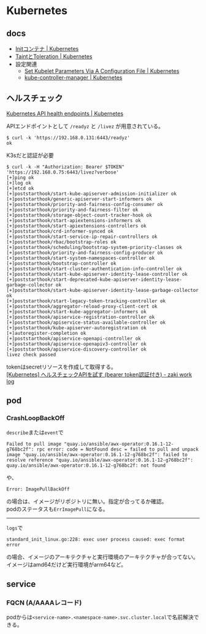 # Kubernetes

## docs

- [Initコンテナ | Kubernetes](https://kubernetes.io/ja/docs/concepts/workloads/pods/init-containers/)
- [TaintとToleration | Kubernetes](https://kubernetes.io/ja/docs/concepts/scheduling-eviction/taint-and-toleration/)
- 設定関連
    - [Set Kubelet Parameters Via A Configuration File | Kubernetes](https://kubernetes.io/docs/tasks/administer-cluster/kubelet-config-file/)
    - [kube-controller-manager | Kubernetes](https://kubernetes.io/docs/reference/command-line-tools-reference/kube-controller-manager/)

## ヘルスチェック

[Kubernetes API health endpoints | Kubernetes](https://kubernetes.io/docs/reference/using-api/health-checks/)

APIエンドポイントとして `/readyz` と `/livez` が用意されている。

```console
$ curl -k 'https://192.168.0.131:6443/readyz'
ok
```

K3sだと認証が必要

```console
$ curl -k -H "Authorization: Bearer $TOKEN" 'https://192.168.0.75:6443/livez?verbose'
[+]ping ok
[+]log ok
[+]etcd ok
[+]poststarthook/start-kube-apiserver-admission-initializer ok
[+]poststarthook/generic-apiserver-start-informers ok
[+]poststarthook/priority-and-fairness-config-consumer ok
[+]poststarthook/priority-and-fairness-filter ok
[+]poststarthook/storage-object-count-tracker-hook ok
[+]poststarthook/start-apiextensions-informers ok
[+]poststarthook/start-apiextensions-controllers ok
[+]poststarthook/crd-informer-synced ok
[+]poststarthook/start-service-ip-repair-controllers ok
[+]poststarthook/rbac/bootstrap-roles ok
[+]poststarthook/scheduling/bootstrap-system-priority-classes ok
[+]poststarthook/priority-and-fairness-config-producer ok
[+]poststarthook/start-system-namespaces-controller ok
[+]poststarthook/bootstrap-controller ok
[+]poststarthook/start-cluster-authentication-info-controller ok
[+]poststarthook/start-kube-apiserver-identity-lease-controller ok
[+]poststarthook/start-deprecated-kube-apiserver-identity-lease-garbage-collector ok
[+]poststarthook/start-kube-apiserver-identity-lease-garbage-collector ok
[+]poststarthook/start-legacy-token-tracking-controller ok
[+]poststarthook/aggregator-reload-proxy-client-cert ok
[+]poststarthook/start-kube-aggregator-informers ok
[+]poststarthook/apiservice-registration-controller ok
[+]poststarthook/apiservice-status-available-controller ok
[+]poststarthook/kube-apiserver-autoregistration ok
[+]autoregister-completion ok
[+]poststarthook/apiservice-openapi-controller ok
[+]poststarthook/apiservice-openapiv3-controller ok
[+]poststarthook/apiservice-discovery-controller ok
livez check passed
```

tokenはsecretリソースを作成して取得する。  
[[Kubernetes] ヘルスチェックAPIを試す (bearer token認証付き) - zaki work log](https://zaki-hmkc.hatenablog.com/entry/2024/02/05/101259)

## pod

### CrashLoopBackOff

`describe`または`event`で

```console
Failed to pull image "quay.io/ansible/awx-operator:0.16.1-12-g768bc2f": rpc error: code = NotFound desc = failed to pull and unpack image "quay.io/ansible/awx-operator:0.16.1-12-g768bc2f": failed to resolve reference "quay.io/ansible/awx-operator:0.16.1-12-g768bc2f": quay.io/ansible/awx-operator:0.16.1-12-g768bc2f: not found
```

や、

```console
Error: ImagePullBackOff
```

の場合は、イメージがリポジトリに無い。指定が合ってるか確認。  
podのステータスも`ErrImagePull`になる。

---

`logs`で

```console
standard_init_linux.go:228: exec user process caused: exec format error
```

の場合、イメージのアーキテクチャと実行環境のアーキテクチャが合ってない。  
イメージはamd64だけど実行環境がarm64など。

## service

### FQCN (A/AAAAレコード)

podからは`<service-name>.<namespace-name>.svc.cluster.local`で名前解決できる。
